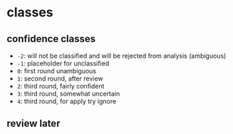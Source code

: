 # classes

## confidence classes

* ```-2```: will not be classified and will be rejected from analysis (ambiguous)
* ```-1```: placeholder for unclassified 
* ```0```: first round unambiguous 
* ```1```: second round, after review
* ```2```: third round, fairly confident 
* ```3```: third round, somewhat uncertain 
* ```4```: third round, for apply try ignore

## review later
